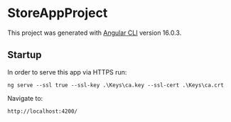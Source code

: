 # StoreAppProject

This project was generated with [Angular CLI](https://github.com/angular/angular-cli) version 16.0.3.

## Startup
In order to serve this app via HTTPS run:

`ng serve --ssl true --ssl-key .\Keys\ca.key --ssl-cert .\Keys\ca.crt`

Navigate to: 

`http://localhost:4200/`
